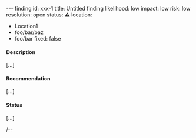 --- finding
id: xxx-1
title: Untitled finding
likelihood: low
impact: low
risk: low
resolution: open
status: ⚠
location:
  - Location1
  - foo/bar/baz
  - foo/bar
fixed: false

#### Description

[...]

#### Recommendation

[...]

#### Status

[...]

/--
